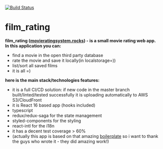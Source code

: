 [![Build Status](https://travis-ci.org/SoFarAwayDev/film_rating.svg?branch=master)](https://travis-ci.org/SoFarAwayDev/film_rating)
# film_rating

**film_rating ([movieratingsystem.rocks](http://movieratingsystem.rocks/))  - is a small movie rating web app.
In this application you can:**
  - find a movie in the open third party database 
  - rate the movie and save it locally(in localstorage=)) 
  - list/sort all saved films 
  - it is all =)

**here is the main stack/technologies features:**
  - it is a full CI/CD solution: if new code in the master branch built/linted/tested successfully
    it is uploading automatically to AWS S3/CloudFront
  - it is React 16 based app (hooks included)
  - typescript
  - redux/redux-saga for the state management
  - styled-components for the styling
  - react-intl for the i18n
  - it has a decent test coverage > 60%
  - (actually this app is based on that amazing [boilerplate](https://github.com/react-boilerplate/react-boilerplate-typescript)
  so i want to thank the guys who wrote it  - they did amazing work!)
